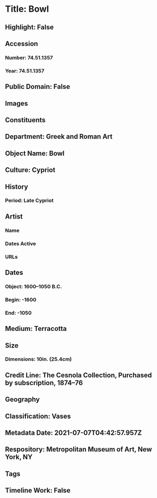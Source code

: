 # Title: Bowl
## Highlight: False
## Accession
### Number: 74.51.1357
### Year: 74.51.1357
## Public Domain: False
## Images
## Constituents
## Department: Greek and Roman Art
## Object Name: Bowl
## Culture: Cypriot
## History
### Period: Late Cypriot
## Artist
### Name
### Dates Active
### URLs
## Dates
### Object: 1600–1050 B.C.
### Begin: -1600
### End: -1050
## Medium: Terracotta
## Size
### Dimensions: 10in. (25.4cm)
## Credit Line: The Cesnola Collection, Purchased by subscription, 1874–76
## Geography
## Classification: Vases
## Metadata Date: 2021-07-07T04:42:57.957Z
## Respository: Metropolitan Museum of Art, New York, NY
## Tags
## Timeline Work: False